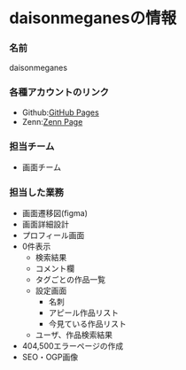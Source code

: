 # daisonmeganesの情報
### 名前
daisonmeganes
### 各種アカウントのリンク
- Github:[GitHub Pages](https://github.com/daisonmeganes)
- Zenn:[Zenn Page](https://zenn.dev/daisonmeganes)
### 担当チーム
- 画面チーム
### 担当した業務
- 画面遷移図(figma)
- 画面詳細設計
- プロフィール画面
- 0件表示
    - 検索結果
	- コメント欄
	- タグごとの作品一覧
	- 設定画面
		- 名刺
		- アピール作品リスト
        - 今見ている作品リスト
    - ユーザ、作品検索結果
- 404,500エラーページの作成
- SEO・OGP画像
